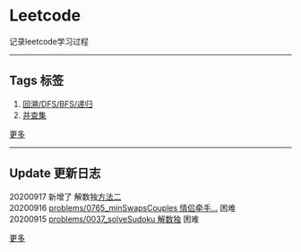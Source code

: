 # Leetcode
记录leetcode学习过程

---
## Tags 标签
1. [回溯/DFS/BFS/递归](https://github.com/Mathstarry/Leetcode/tree/master/tags/trackback_DFS_BFS_recursion)  
2. [并查集](https://github.com/Mathstarry/Leetcode/blob/master/tags/unionfind/README.md)

[更多](https://github.com/Mathstarry/Leetcode/tree/master/tags)

---
## Update 更新日志

20200917 新增了 解数独[方法二](https://github.com/Mathstarry/Leetcode/blob/master/problems/0037_solveSudoku/ideas.md)  
20200916 [problems/0765_minSwapsCouples 情侣牵手...](https://github.com/Mathstarry/Leetcode/tree/master/problems/0765_minSwapsCouples) 困难  
20200915 [problems/0037_solveSudoku 解数独](https://github.com/Mathstarry/Leetcode/tree/master/problems/0037_solveSudoku) 困难

[更多](https://github.com/Mathstarry/Leetcode/blob/master/UPDATE.md#Update)
